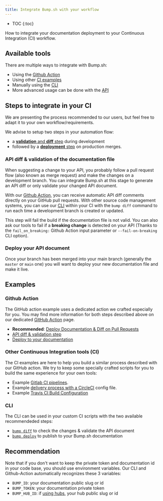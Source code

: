 ```yaml
---
title: Integrate Bump.sh with your workflow
---
```


- TOC
{:toc}

How to integrate your documentation deployment to your Continuous Integration (CI) workflow.

## Available tools

There are multiple ways to integrate with Bump.sh:

- Using the [Github Action](/help/continuous-integration/github-actions)
- Using other [CI examples](/help/continuous-integration/ci)
- Manually using the [CLI](/help/continuous-integration/cli)
- More advanced usage can be done with the [API](/help/continuous-integration/api)

## Steps to integrate in your CI

We are presenting the process recommended to our users, but feel free to adapt it to your own workflow/requirements.

We advise to setup two steps in your automation flow:
- a [**validation** and **diff** step](#api-diff--validation-of-the-documentation-file) during development
- followed by a [**deployment** step](#deploy-your-api-document) on production merges.

### API diff & validation of the documentation file

When suggesting a change to your API, you probably follow a pull request flow (also known as merge request) and make the changes on a development branch. You can integrate Bump.sh at this stage to generate an API diff or only validate your changed API document.

With our [Github Action](/help/continuous-integration/github-actions), you can receive automatic API diff comments directly on your GitHub pull requests. With other source code management systems, you can use our [CLI](/help/continuous-integration/cli) within your CI with the `bump diff` command to run each time a development branch is created or updated.

This step will fail the build if the documentation file is not valid. You can also ask our tools to fail if a **breaking change** is detected on your API (Thanks to the `fail_on_breaking:` Github Action input parameter or `--fail-on-breaking` CLI option).

### Deploy your API document

Once your branch has been merged into your main branch (generally the `master` or `main` one) you will want to deploy your new documentation file and make it live.

## Examples

### Github Action

The GitHub action example uses a dedicated action we crafted especially for you. You may find more information for both steps described above on our dedicated [GitHub Action](/help/continuous-integration/github-actions) page.

- **Recommended**: [Deploy Documentation & Diff on Pull Requests](/help/continuous-integration/github-actions/#deploy-documentation--diff-on-pull-requests)
- [API diff & validation step](/help/continuous-integration/github-actions/#diff-on-pull-requests-only)
- [Deploy to your documentation](/help/continuous-integration/github-actions/#deploy-documentation-only)

### Other Continuous Integration tools (CI)

The CI examples are here to help you build a similar process described with our GitHub action. We try to keep some specially crafted scripts for you to build the same experience for your own tools:

- Example [Gitlab CI pipelines](/help/continuous-integration/ci/#gitlab-ci).
- Example [delivery process with a CircleCI](/help/continuous-integration/ci/#circleci) config file.
- Example [Travis CI Build Configuration](/help/continuous-integration/ci/#travis-ci)

### CLI

The CLI can be used in your custom CI scripts with the two available recommendeded steps:

- [`bump diff`](/help/continuous-integration/cli/#api-diff-of-your-changes) to check the changes & validate the API document
- [`bump deploy`](/help/continuous-integration/cli/#deploy-a-file) to publish to your Bump.sh documentation


## Recommendation

Note that if you don't want to keep the private token and documentation id in your code base, you should use environment variables. Our CLI and Github-Action automatically recognizes these 3 variables:

- `BUMP_ID`: your documentation public slug or id
- `BUMP_TOKEN`: your documentation private token
- `BUMP_HUB_ID`: if [using hubs](/help/hubs), your hub public slug or id



